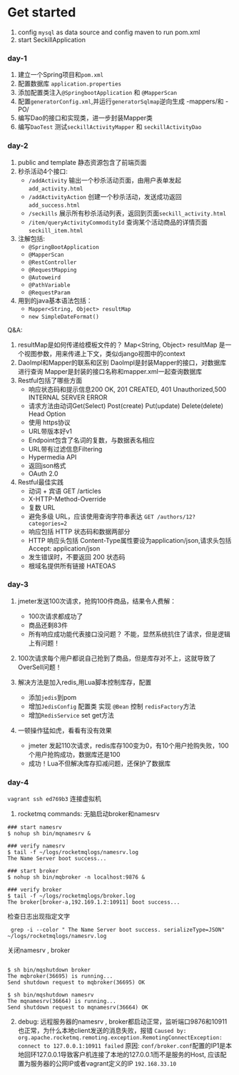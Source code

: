 # Get started
1. config `mysql` as data source and config maven to run pom.xml
2. start SeckillApplication


### day-1
1. 建立一个Spring项目和`pom.xml`
2. 配置数据库 `application.properties`
3. 添加配置类注入`@SpringbootApplication` 和 `@MapperScan`
4. 配置`generatorConfig.xml`,并运行`generatorSqlmap`逆向生成 -mappers/和 -PO/
5. 编写Dao的接口和实现类，进一步封装Mapper类
6. 编写`DaoTest` 测试`seckillActivityMapper` 和 `seckillActivityDao`


### day-2
1. public and template 静态资源包含了前端页面
2. 秒杀活动4个接口:
   - `/addActivity` 输出一个秒杀活动页面，由用户表单发起`add_activity.html`
   - `/addActivityAction`  创建一个秒杀活动，发送成功返回`add_success.html`
   - `/seckills` 展示所有秒杀活动列表，返回到页面`seckill_activity.html`
   - `/item/queryActivityCommodityId` 查询某个活动商品的详情页面 `seckill_item.html`
3. 注解包括:
    - `@SpringBootApplication`
    - `@MapperScan`
    - `@RestController`
    - `@RequestMapping`
    - `@Autoweird`
    - `@PathVariable`
    - `@RequestParam`
4. 用到的java基本语法包括：
    - `Mapper<String, Object> resultMap`
    - `new SimpleDateFormat()`

Q&A:
1. resultMap是如何传递给模板文件的？
    Map<String, Object> resultMap 是一个视图参数，用来传递上下文，类似django视图中的context
2. DaoImpl和Mapper的联系和区别
    DaoImpl是封装Mapper的接口，对数据库进行查询
    Mapper是封装的接口名称和mapper.xml一起查询数据库
3. Restful包括了哪些方面
    - 响应状态码和提示信息200 OK, 201 CREATED, 401 Unauthorized,500 INTERNAL SERVER ERROR
    - 请求方法由动词Get(Select) Post(create) Put(update) Delete(delete) Head Option
    - 使用 https协议
    - URL带版本好v1
    - Endpoint包含了名词的复数，与数据表名相应
    - URL带有过滤信息Filtering
    - Hypermedia API
    - 返回json格式
    - OAuth 2.0
4. Restful最佳实践
    - 动词 + 宾语 GET /articles
    - X-HTTP-Method-Override
    - 复数 URL
    - 避免多级 URL，应该使用查询字符串表达 `GET /authors/12?categories=2`
    - 响应包括 HTTP 状态码和数据两部分
    - HTTP 响应头包括 Content-Type属性要设为application/json,请求头包括Accept: application/json
    - 发生错误时，不要返回 200 状态码
    - 根域名提供所有链接 HATEOAS

### day-3
1. jmeter发送100次请求，抢购100件商品，结果令人费解：
   - 100次请求都成功了
   - 商品还剩83件
   - 所有响应成功能代表接口没问题？ 不能，显然系统抗住了请求，但是逻辑上有问题！

2. 100次请求每个用户都说自己抢到了商品，但是库存对不上，这就导致了OverSell问题！
3. 解决方法是加入redis,用Lua脚本控制库存，配置
   - 添加`jedis`到pom
   - 增加`JedisConfig` 配置类 实现 `@Bean` 控制 `redisFactory`方法
   - 增加`RedisService` set get方法
4. 一顿操作猛如虎，看看有没有效果
   - jmeter 发起110次请求，redis库存100变为0，有10个用户抢购失败，100个用户抢购成功，数据库还是100
   - 成功！Lua不但解决库存扣减问题，还保护了数据库

### day-4
`vagrant ssh ed769b3` 连接虚拟机

1. rocketmq commands:
   无脑启动broker和namesrv
```shell
### start namesrv
$ nohup sh bin/mqnamesrv &

### verify namesrv
$ tail -f ~/logs/rocketmqlogs/namesrv.log
The Name Server boot success...

### start broker
$ nohup sh bin/mqbroker -n localhost:9876 &

### verify broker
$ tail -f ~/logs/rocketmqlogs/broker.log 
The broker[broker-a,192.169.1.2:10911] boot success...
```
检查日志出现指定文字
```shell
 grep -i --color " The Name Server boot success. serializeType=JSON"  ~/logs/rocketmqlogs/namesrv.log
```
关闭namesrv , broker
```shell

$ sh bin/mqshutdown broker
The mqbroker(36695) is running...
Send shutdown request to mqbroker(36695) OK

$ sh bin/mqshutdown namesrv
The mqnamesrv(36664) is running...
Send shutdown request to mqnamesrv(36664) OK
```

2. debug: 远程服务器的namesrv , broker都启动正常，监听端口9876和10911也正常，为什么本地client发送的消息失败，报错
   `Caused by: org.apache.rocketmq.remoting.exception.RemotingConnectException:
   connect to 127.0.0.1:10911 failed`
   原因: `conf/broker.conf`配置的IP1是本地回环127.0.0.1导致客户机连接了本地的127.0.0.1而不是服务的Host,
   应该配置为服务器的公网IP或者vagrant定义的IP `192.168.33.10`


   